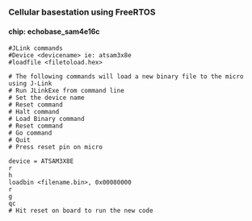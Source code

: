 ### Cellular basestation using FreeRTOS
#### chip: echobase_sam4e16c


```console
#JLink commands
#Device <devicename> ie: atsam3x8e
#loadfile <filetoload.hex>

# The following commands will load a new binary file to the micro using J-Link
# Run JLinkExe from command line
# Set the device name
# Reset command
# Halt command
# Load Binary command
# Reset command
# Go command 
# Quit
# Press reset pin on micro

device = ATSAM3X8E
r
h
loadbin <filename.bin>, 0x00080000
r
g
qc
# Hit reset on board to run the new code
```
